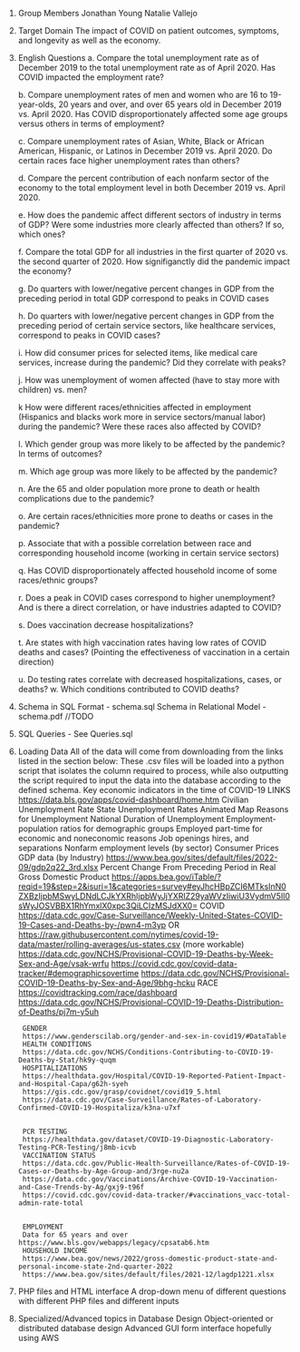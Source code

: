 
1. Group Members
    Jonathan Young
    Natalie Vallejo

2. Target Domain 
    The impact of COVID on patient outcomes, symptoms, and longevity as well as the economy. 

3. English Questions
    a. Compare the total unemployment rate as of December 2019 to the total unemployment rate as of April 2020. Has COVID impacted the employment rate?

    b. Compare unemployment rates of men and women who are 16 to 19-year-olds, 20 years and over, and over 65 years old in December 2019 vs. April 2020. Has COVID disproportionately affected some age groups versus others in terms of employment? 

    c. Compare unemployment rates of Asian, White, Black or African American, Hispanic, or Latinos in December 2019 vs. April 2020. Do certain races face higher unemployment rates than others?

    d. Compare the percent contribution of each nonfarm sector of the economy to the total employment level in both December 2019 vs. April 2020.

    e. How does the pandemic affect different sectors of industry in terms of GDP? Were some industries more clearly affected than others? If so, which ones?

    f. Compare the total GDP for all industries in the first quarter of 2020 vs. the second quarter of 2020. How signifiganctly did the pandemic impact the economy?

    g. Do quarters with lower/negative percent changes in GDP from the preceding period in total GDP correspond to peaks in COVID cases

    h. Do quarters with lower/negative percent changes in GDP from the preceding period of certain service sectors, like healthcare services, correspond to peaks in COVID cases?

    i. How did consumer prices for selected items, like medical care services, increase during the pandemic? Did they correlate with peaks? 

    j. How was unemployment of women affected (have to stay more with children) vs. men?

    k How were different races/ethnicities affected in employment (Hispanics and blacks work more in service sectors/manual labor) during the pandemic? Were these races also affected by COVID?

    l. Which gender group was more likely to be affected by the pandemic? In terms of outcomes?

    m. Which age group was more likely to be affected by the pandemic? 

    n. Are the 65 and older population more prone to death or health complications due to the pandemic? 

    o. Are certain races/ethnicities more prone to deaths or cases in the pandemic?

    p. Associate that with a possible correlation between race and corresponding household income (working in certain service sectors)

    q. Has COVID disproportionately affected household income of some races/ethnic groups?

    r. Does a peak in COVID cases correspond to higher unemployment? And is there a direct correlation, or have industries adapted to COVID? 

    s. Does vaccination decrease hospitalizations? 

    t. Are states with high vaccination rates having low rates of COVID deaths and cases? (Pointing the effectiveness of vaccination in a certain direction) 
    
    u. Do testing rates correlate with decreased hospitalizations, cases, or deaths?
    w. Which conditions contributed to COVID deaths?

4. Schema in SQL Format - schema.sql
   Schema in Relational Model - schema.pdf //TODO

5. SQL Queries - See Queries.sql

6. Loading Data 
    All of the data will come from downloading from the links listed in the section below:
    These .csv files will be loaded into a python script that isolates the column required to process, while also outputting the script required to input the data into the database according to the defined schema. 
    Key economic indicators in the time of COVID-19
    LINKS 
        https://data.bls.gov/apps/covid-dashboard/home.htm
        Civilian Unemployment Rate
        State Unemployment Rates Animated Map
        Reasons for Unemployment
        National Duration of Unemployment
        Employment-population ratios for demographic groups
        Employed part-time for economic and noneconomic reasons
        Job openings hires, and separations
        Nonfarm employment levels (by sector)
        Consumer Prices
        GDP data (by Industry)
        https://www.bea.gov/sites/default/files/2022-09/gdp2q22_3rd.xlsx
        Percent Change From Preceding Period in Real Gross Domestic Product
        https://apps.bea.gov/iTable/?reqid=19&step=2&isuri=1&categories=survey#eyJhcHBpZCI6MTksInN0ZXBzIjpbMSwyLDNdLCJkYXRhIjpbWyJjYXRlZ29yaWVzIiwiU3VydmV5Il0sWyJOSVBBX1RhYmxlX0xpc3QiLCIzMSJdXX0=
        COVID
        https://data.cdc.gov/Case-Surveillance/Weekly-United-States-COVID-19-Cases-and-Deaths-by-/pwn4-m3yp OR https://raw.githubusercontent.com/nytimes/covid-19-data/master/rolling-averages/us-states.csv (more workable)
        https://data.cdc.gov/NCHS/Provisional-COVID-19-Deaths-by-Week-Sex-and-Age/vsak-wrfu
        https://covid.cdc.gov/covid-data-tracker/#demographicsovertime
        https://data.cdc.gov/NCHS/Provisional-COVID-19-Deaths-by-Sex-and-Age/9bhg-hcku
        RACE
        https://covidtracking.com/race/dashboard
        https://data.cdc.gov/NCHS/Provisional-COVID-19-Deaths-Distribution-of-Deaths/pj7m-y5uh

        GENDER
        https://www.genderscilab.org/gender-and-sex-in-covid19/#DataTable
        HEALTH CONDITIONS
        https://data.cdc.gov/NCHS/Conditions-Contributing-to-COVID-19-Deaths-by-Stat/hk9y-quqm
        HOSPITALIZATIONS
        https://healthdata.gov/Hospital/COVID-19-Reported-Patient-Impact-and-Hospital-Capa/g62h-syeh
        https://gis.cdc.gov/grasp/covidnet/covid19_5.html
        https://data.cdc.gov/Case-Surveillance/Rates-of-Laboratory-Confirmed-COVID-19-Hospitaliza/k3na-u7xf


        PCR TESTING
        https://healthdata.gov/dataset/COVID-19-Diagnostic-Laboratory-Testing-PCR-Testing/j8mb-icvb
        VACCINATION STATUS 
        https://data.cdc.gov/Public-Health-Surveillance/Rates-of-COVID-19-Cases-or-Deaths-by-Age-Group-and/3rge-nu2a
        https://data.cdc.gov/Vaccinations/Archive-COVID-19-Vaccination-and-Case-Trends-by-Ag/gxj9-t96f
        https://covid.cdc.gov/covid-data-tracker/#vaccinations_vacc-total-admin-rate-total


        EMPLOYMENT 
        Data for 65 years and over https://www.bls.gov/webapps/legacy/cpsatab6.htm
        HOUSEHOLD INCOME
        https://www.bea.gov/news/2022/gross-domestic-product-state-and-personal-income-state-2nd-quarter-2022
        https://www.bea.gov/sites/default/files/2021-12/lagdp1221.xlsx


7.  PHP files and HTML interface
    A drop-down menu of different questions with different PHP files and different inputs

8. Specialized/Advanced topics in Database Design 
    Object-oriented or distributed database design
    Advanced GUI form interface hopefully using AWS
